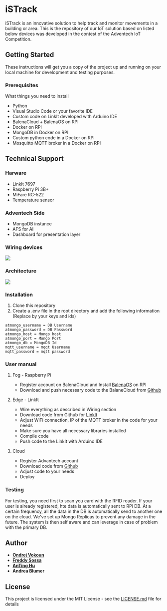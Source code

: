 # iSTrack
iSTrack is an innovative solution to help track and monitor movements in a building or area.
This is the repository of our IoT solution based on listed below devices was developed in the contest of the Adventech IoT Competition.

## Getting Started

These instructions will get you a copy of the project up and running on your local machine for development and testing purposes. 

### Prerequisites

What things you need to install
* Python
* Visual Studio Code or your favorite IDE
* Custom code on LinkIt developed with Arduino IDE
* BalenaCloud + BalenaOS on RPI
* Docker on RPI
* MongoDB in Docker on RPI
* Custom python code in a Docker on RPI
* Mosquitto MQTT broker in a Docker on RPI


## Technical Support
### Harware 
* LinkIt 7697
* Raspberry Pi 3B+
* MiFare RC-522
* Temperature sensor

### Adventech Side
* MongoDB instance
* AFS for AI
* Dashboard for presentation layer



### Wiring devices

![](https://i.imgur.com/QOQ2K99.png)


### Architecture
![](https://i.imgur.com/xE2NSiw.png)


### Installation

1. Clone this repository
2. Create a .env file in the root directory and add the following information (Replace by your keys and ids)
```
atmongo_username = DB Username
atmongo_password = DB Password
atmongo_host = Mongo host
atmongo_port = Mongo Port
atmongo_db = MongoDB Id
mqtt_username = mqqt Username
mqtt_password = mqtt password
```
### User manual

1. Fog - Raspberry Pi
    - Register account on BalenaCloud and Install [BalenaOS](https://www.balena.io/) on RPI
    - Download and push necessary code to the BalaneCloud from [Github](https://github.com/ImAFK/iSTrack/tree/master/mqtt-mongo-sample) 

3. Edge - LinkIt
    - Wire everything as described in Wiring section
    - Download code from Github for [LinkIt](https://github.com/ImAFK/iSTrack/tree/master/Arduino/LinkIt7697)
    - Adjust WiFi connection, IP of the MQTT broker in the code for your needs
    - Make sure you have all necessary libraries installed
    - Compile code
    - Push code to the LinkIt with Arduino IDE

5. Cloud
    - Register Advantech account
    - Download code from [Github](https://github.com/ImAFK/iSTrack/tree/master/dashboard-mongo-proxy) 
    - Adjust code to your needs
    - Deploy 


### Testing

For testing, you need first to scan you card with the RFID reader. If your user is already registered, hte data is automatically sent to RPi DB. At a certain frequency, all the data in the DB is automatically send to another one on the cloud. We've set up Mongo Replicas to prevent any damage in the future. The system is then self aware and can leverage in case of problem with the primary DB.



## Author

* **[Ondrej Vokoun](https://github.com/ImAFK)** 
* **[Freddy Sossa](https://github.com/fredsossa1)** 
* **[AnTing Hu](https://github.com/HuSalt)** 
* **Andrea Blumer** 

## License

This project is licensed under the MIT License - see the [LICENSE.md](LICENSE.md) file for details
